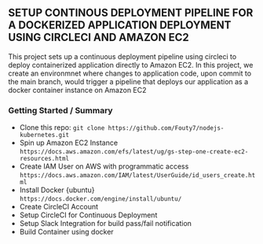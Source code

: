 ## SETUP CONTINOUS DEPLOYMENT PIPELINE FOR A DOCKERIZED APPLICATION DEPLOYMENT USING CIRCLECI AND AMAZON EC2

This project sets up a continuous deployment pipeline using circleci to deploy containerized application directly to Amazon EC2.
In this project, we create an environmnet where changes to application code, upon commit to the main branch, would trigger a pipeline that deploys our application as a docker container instance on Amazon EC2 

### Getting Started / Summary

* Clone this repo: `git clone https://github.com/Fouty7/nodejs-kubernetes.git`
* Spin up Amazon EC2 Instance `https://docs.aws.amazon.com/efs/latest/ug/gs-step-one-create-ec2-resources.html`
* Create IAM User on AWS with programmatic access `https://docs.aws.amazon.com/IAM/latest/UserGuide/id_users_create.html`
* Install Docker {ubuntu} `https://docs.docker.com/engine/install/ubuntu/`
* Create CircleCI Account
* Setup CircleCI for Continuous Deployment
* Setup Slack Integration for build pass/fail notification
* Build Container using docker